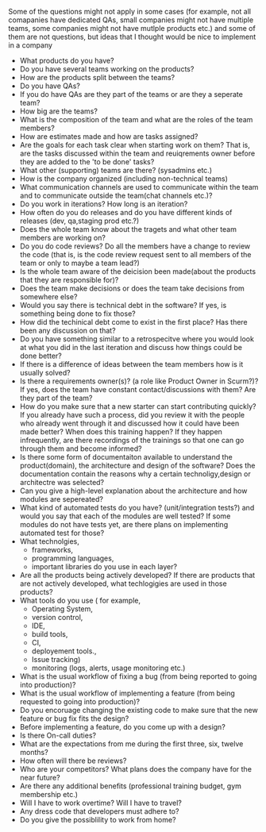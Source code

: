 Some of the questions might not apply in some cases (for example, not all comapanies have dedicated QAs, small companies might not have multiple teams, some companies might not have mutlple products etc.) and some of them are not questions, but ideas that I thought would be nice to implement in a company

* What products do you have?
* Do you have several teams working on the products?
* How are the products split between the teams?
* Do you have QAs?
* If you do have QAs are they part of the teams or are they a seperate team?
* How big are the teams?
* What is the composition of the team and what are the roles of the team members?
* How are estimates made and how are tasks assigned?
* Are the goals for each task clear when starting work on them? That is, are the tasks discussed within the team and reuiqrements owner before they are added to the 'to be done' tasks?
* What other (supporting) teams are there? (sysadmins etc.)
* How is the company organized (including non-technical teams)
* What communication channels are used to communicate within the team and to communicate outside the team(chat channels etc.)?
* Do you work in iterations? How long is an iteration?
* How often do you do releases and do you have different kinds of releases (dev, qa,staging prod etc.?)
* Does the whole team know about the tragets and what other team members are working on?
* Do you do code reviews? Do all the members have a change to review the code (that is, is the code review request sent to all members of the team or only to maybe a team lead?)
* Is the whole team aware of the deicision been made(about the products that they are responsible for)?
* Does the team make decisions or does the team take decisions from somewhere else?
* Would you say there is technical debt in the software? If yes, is something being done to fix those?
* How did the techinical debt come to exist in the first place? Has there been any discussion on that? 
* Do you have something similar to a retrospecitve where you would look at what you did in the last iteration and discuss how things could be done better?
* If there is a difference of ideas between the team members how is it usually solved?
* Is there a requirements owner(s)? (a role like Product Owner in Scurm?)? If yes, does the team have constant contact/discussions with them? Are they part of the team?
* How do you make sure that a new starter can start contributing quickly? If you already have such a process, did you review it with the people who already went through it and discussed how it could have been made better? When does this training happen? If they happen infrequently, are there recordings of the trainings so that one can go through them and become informed?
* Is there some form of documentaiton available to understand the product(domain), the architecture and design of the software? Does the documentation contain the reasons why a certain technoligy,design or architectre was selected?
* Can you give a high-level explanation about the architecture and how modules are sepereated?
* What kind of automated tests do you have? (unit/integration tests?) and would you say that each of the modules are well tested? If some modules do not have tests yet, are there plans on implementing automated test for those?
* What technolgies, 
    * frameworks, 
    * programming languages, 
    * important libraries 
do you use in each layer?
* Are all the products being actively developed? If there are products that are not actively developed, what techlogigies are used in those products?
* What tools do you use ( for example, 
    * Operating System, 
    * version control, 
    * IDE, 
    * build tools, 
    * CI, 
    * deployement tools., 
    * Issue tracking)
    * monitoring (logs, alerts, usage monitoring etc.)
* What is the usual workflow of fixing a bug (from being reported to going into production)?
* What is the usual workflow of implementing a feature (from being requested to going into production)?
* Do you encoruage changing the existing code to make sure that the new feature or bug fix fits the design?
* Before implementing a feature, do you come up with a design?
* Is there On-call duties?
* What are the expectations from me during the first three, six, twelve months? 
* How often will there be reviews?
* Who are your competitors? What plans does the company have for the near future?
* Are there any additional benefits (professional training budget, gym membership etc.)
* Will I have to work overtime? Will I have to travel?
* Any dress code that developers must adhere to?
* Do you give the possiblility to work from home?
